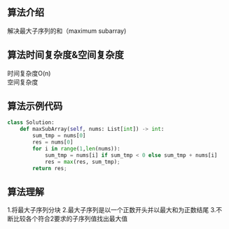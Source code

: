 ## 算法介绍
解决最大子序列的和（maximum subarray)
## 算法时间复杂度&空间复杂度
时间复杂度O(n)  
空间复杂度
## 算法示例代码
```   python 
class Solution:
    def maxSubArray(self, nums: List[int]) -> int:
        sum_tmp = nums[0]
        res = nums[0]
        for i in range(1,len(nums)):
            sum_tmp = nums[i] if sum_tmp < 0 else sum_tmp + nums[i]
            res = max(res, sum_tmp);
        return res;
```
## 算法理解
1.将最大子序列分块
2.最大子序列是以一个正数开头并以最大和为正数结尾
3.不断比较各个符合2要求的子序列值找出最大值
